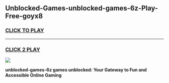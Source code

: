 
## Unblocked-Games-unblocked-games-6z-Play-Free-goyx8
<h3>
<a href="https://premium76.site?title=unblocked-games-6z&ref=18A1">CLICK TO PLAY</a></h3>
<hr>

<h3>
<a href="https://premium76.site?title=unblocked-games-6z&ref=18A1">CLICK 2 PLAY</a>
  
</h3>

<a href="https://premium76.site?title=unblocked-games-6z&ref=18A1"><img src="https://clearcache.store/games.png"></a>


**unblocked-games-6z games unblocked: Your Gateway to Fun and Accessible Online Gaming**
